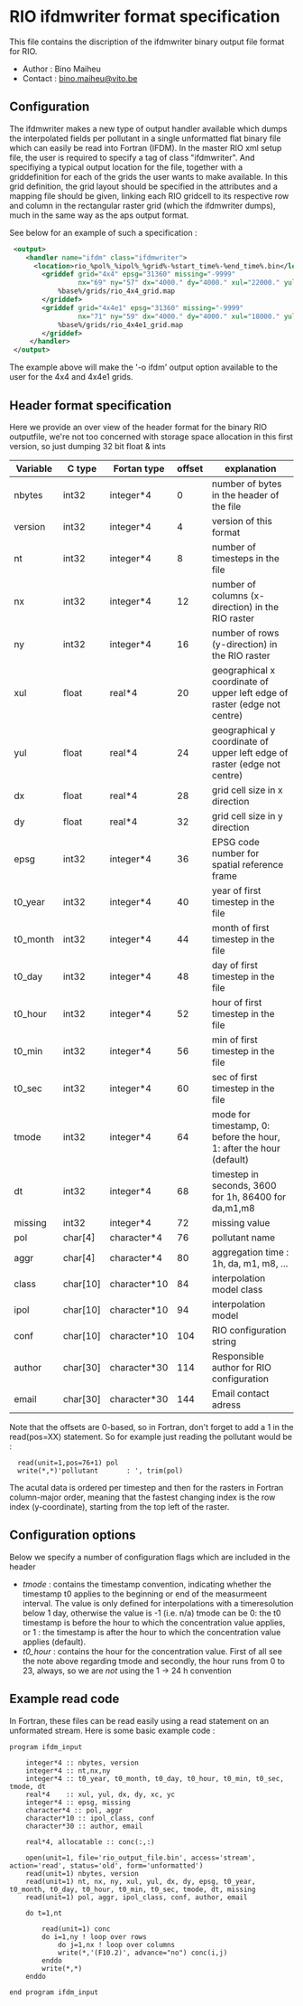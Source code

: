 RIO ifdmwriter format specification
===================================

This file contains the discription of the ifdmwriter binary output file format for RIO.

* Author  : Bino Maiheu
* Contact : bino.maiheu@vito.be

## Configuration 

The ifdmwriter makes a new type of output handler available which dumps the interpolated fields per pollutant in a single 
unformatted flat binary file which can easily be read into Fortran (IFDM). In the master RIO xml setup file, the user is
required to specify a <handler> tag of class "ifdmwriter". And specifiying a typical output location for the file, together
with a griddefinition for each of the grids the user wants to make available. In this grid definition, the grid layout should
be specified in the attributes and a mapping file should be given, linking each RIO gridcell to its respective row and column
in the rectangular raster grid (which the ifdmwriter dumps), much in the same way as the aps output format. 

See below for an example of such a specification :

```xml
 <output>    
    <handler name="ifdm" class="ifdmwriter">		
	  <location>rio_%pol%_%ipol%_%grid%-%start_time%-%end_time%.bin</location>		
		<griddef grid="4x4" epsg="31360" missing="-9999"
		         nx="69" ny="57" dx="4000." dy="4000." xul="22000." yul="248000.">
			%base%/grids/rio_4x4_grid.map
		</griddef>		
		<griddef grid="4x4e1" epsg="31360" missing="-9999"
		         nx="71" ny="59" dx="4000." dy="4000." xul="18000." yul="252000.">
			%base%/grids/rio_4x4e1_grid.map
		</griddef>		
	 </handler>
 </output>
 ```

The example above will make the '-o ifdm' output option available to the user for the 4x4 and 4x4e1 grids. 

## Header format specification

Here we provide an over view of the header format for the binary RIO outputfile, we're not too concerned with storage space
allocation in this first version, so just dumping 32 bit float & ints

| Variable |  C type  |  Fortan type | offset | explanation                                                              |
|----------|----------|--------------|--------|--------------------------------------------------------------------------|
| nbytes   |    int32 |    integer*4 |      0 | number of bytes in the header of the file                                |
| version  |    int32 |    integer*4 |      4 | version of this format                                                   |
| nt       |    int32 |    integer*4 |      8 | number of timesteps in the file                                          |
| nx       |    int32 |    integer*4 |     12 | number of columns (x-direction) in the RIO raster                        |
| ny       |    int32 |    integer*4 |     16 | number of rows (y-direction) in the RIO raster                           |
| xul      |    float |       real*4 |     20 | geographical x coordinate of upper left edge of raster (edge not centre) |
| yul      |    float |       real*4 |     24 | geographical y coordinate of upper left edge of raster (edge not centre) |
| dx       |    float |       real*4 |     28 | grid cell size in x direction                                            |
| dy       |    float |       real*4 |     32 | grid cell size in y direction                                            |
| epsg     |    int32 |    integer*4 |     36 | EPSG code number for spatial reference frame                             |
| t0_year  |    int32 |    integer*4 |     40 | year of first timestep in the file                                       |
| t0_month |    int32 |    integer*4 |     44 | month of first timestep in the file                                      |
| t0_day   |    int32 |    integer*4 |     48 | day of first timestep in the file                                        |
| t0_hour  |    int32 |    integer*4 |     52 | hour of first timestep in the file                                       |
| t0_min   |    int32 |    integer*4 |     56 | min of first timestep in the file                                        |
| t0_sec   |    int32 |    integer*4 |     60 | sec of first timestep in the file                                        |
| tmode    |    int32 |    integer*4 |     64 | mode for timestamp, 0: before the hour, 1: after the hour (default)      |
| dt       |    int32 |    integer*4 |     68 | timestep in seconds, 3600 for 1h, 86400 for da,m1,m8                     |
| missing  |    int32 |    integer*4 |     72 | missing value                                                            |
| pol      |  char[4] |  character*4 |     76 | pollutant name                                                           |
| aggr     |  char[4] |  character*4 |     80 | aggregation time : 1h, da, m1, m8, ...                                   |
| class    | char[10] | character*10 |     84 | interpolation model class                                                |
| ipol     | char[10] | character*10 |     94 | interpolation model                                                      |
| conf     | char[10] | character*10 |    104 | RIO configuration string                                                 |
| author   | char[30] | character*30 |    114 | Responsible author for RIO configuration                                 |
| email    | char[30] | character*30 |    144 | Email contact adress                                                     |

Note that the offsets are 0-based, so in Fortran, don't forget to add a 1 in the read(pos=XX) statement. So for example just
reading the pollutant would be : 

```Fortran
  read(unit=1,pos=76+1) pol
  write(*,*)'pollutant       : ', trim(pol)
```

The acutal data is ordered per timestep and then for the rasters in Fortran column-major order, meaning that the fastest
changing index is the row index (y-coordinate), starting from the top left of the raster. 

## Configuration options

Below we specify a number of configuration flags which are included in the header
* *tmode* : contains the timestamp convention, indicating whether the timestamp t0 applies to the beginning or end of the measurmeent interval. 
            The value is only defined for interpolations with a timeresolution below 1 day, otherwise the value is -1 (i.e. n/a)
            tmode can be 0: the t0 timestamp is before the hour to which the concentration value applies, or 1 : the timestamp is after the hour
            to which the concentration value applies (default). 
* *t0_hour* : contains the hour for the concentration value. First of all see the note above regarding tmode and secondly, the hour runs from 0 to 23,                  always, so we are *not* using the 1 -> 24 h convention 

## Example read code

In Fortran, these files can be read easily using a read statement on an unformated stream. Here is some basic example code :

```Fortran
program ifdm_input

    integer*4 :: nbytes, version
    integer*4 :: nt,nx,ny
    integer*4 :: t0_year, t0_month, t0_day, t0_hour, t0_min, t0_sec, tmode, dt
    real*4    :: xul, yul, dx, dy, xc, yc
    integer*4 :: epsg, missing
    character*4 :: pol, aggr
    character*10 :: ipol_class, conf
    character*30 :: author, email

    real*4, allocatable :: conc(:,:)

    open(unit=1, file='rio_output_file.bin', access='stream', action='read', status='old', form='unformatted')
    read(unit=1) nbytes, version
    read(unit=1) nt, nx, ny, xul, yul, dx, dy, epsg, t0_year, t0_month, t0_day, t0_hour, t0_min, t0_sec, tmode, dt, missing
    read(unit=1) pol, aggr, ipol_class, conf, author, email

    do t=1,nt
      
        read(unit=1) conc
        do i=1,ny ! loop over rows
            do j=1,nx ! loop over columns
            write(*,'(F10.2)', advance="no") conc(i,j)
        enddo
        write(*,*)
    enddo

end program ifdm_input
```
